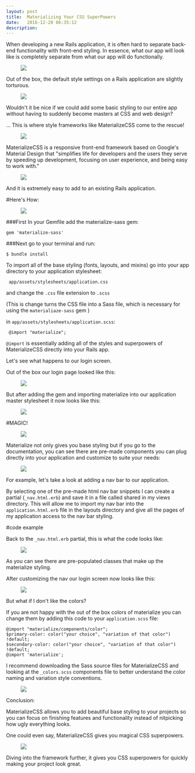 ```yaml
---
layout: post
title:  Materializing Your CSS SuperPowers
date:   2016-12-20 06:35:12
description:
---
```

When developing a new Rails application, it is often hard to separate back-end functionality with front-end styling. In essence, what our app will look like is completely separate from what our app will do functionally.

<figure class="app_pic_container">
  <img class="app_pic center" src="{{ site.baseurl }}/img/frontend-vs-backend-web-development.jpg">
</figure>

Out of the box, the default style settings on a Rails application are slightly torturous.

<figure class="app_pic_container">
  <img class="app_pic center" src="{{ site.baseurl }}/img/torture.gif">
</figure>


Wouldn't it be nice if we could add some basic styling to our entire app without having to suddenly become masters at CSS and web design?


... This is where style frameworks like MaterializeCSS come to the rescue!

<figure class="app_pic_container">
  <img class="app_pic center" src="{{ site.baseurl }}/img/materialize-windows.png">
</figure>

MaterializeCSS is a responsive front-end framework based on Google's Material Design that "simplifies life for developers and the users they serve by speeding up development, focusing on user experience, and being easy to work with."

<figure class="app_pic_container">
  <img class="app_pic center" src="{{ site.baseurl }}/img/source.gif">
</figure>

And it is extremely easy to add to an existing Rails application.

#Here's How:

<figure class="app_pic_container">
  <img class="app_pic center" src="{{ site.baseurl }}/img/how.gif">
</figure>


###First
In your Gemfile add the materialize-sass gem:

```
gem 'materialize-sass'
```

###Next
go to your terminal and run:

```
$ bundle install
```

To import all of the base styling (fonts, layouts, and mixins) go into your app directory to your application stylesheet:

```
 app/assets/stylesheets/application.css
```

 and change the ```.css``` file extension to ```.scss```

 (This is change turns the CSS file into a Sass file, which is necessary for using the ```materialiaze-sass``` gem )

 in ```app/assets/stylesheets/application.scss```:

```
 @import "materialize";
```

 ```@import``` is essentially adding all of the styles and superpowers of MaterializeCSS directly into your Rails app.

 Let's see what happens to our login screen.

 Out of the box our login page looked like this:

 <figure class="app_pic_container">
   <img class="app_pic center" src="{{ site.baseurl }}/img/login.png">
 </figure>

 But after adding the gem and importing materialize into our application master stylesheet it now looks like this:

 <figure class="app_pic_container">
   <img class="app_pic center" src="{{ site.baseurl }}/img/login-materialize.png">
 </figure>

 #MAGIC!

 <figure class="app_pic_container">
   <img class="app_pic center" src="{{ site.baseurl }}/img/magic.gif">
 </figure>

 Materialize not only gives you base styling but if you go to the documentation, you can see there are pre-made components you can plug directly into your application and customize to suite your needs:

 <figure class="app_pic_container">
   <img class="app_pic center" src="{{ site.baseurl }}/img/buttons.png">
 </figure>

 For example, let's take a look at adding a nav bar to our application.

 By selecting one of the pre-made html nav bar snippets I can create a partial (```_nav.html.erb```) and save it in a file called shared in my views directory. This will allow me to import my nav bar into the ```application.html.erb``` file in the layouts directory and give all the pages of my application access to the nav bar styling.

 #code example

 Back to the ```_nav.html.erb``` partial, this is what the code looks like:

 <figure class="app_pic_container">
   <img class="app_pic center" src="{{ site.baseurl }}/img/nav-code.png">
 </figure>

 As you can see there are pre-populated classes that make up the materialize styling.

 After customizing the nav our login screen now looks like this:

 <figure class="app_pic_container">
   <img class="app_pic center" src="{{ site.baseurl }}/img/login-nav.png">
 </figure>

 But what if I don't like the colors?

 If you are not happy with the out of the box colors of materialize you can change them by adding this code to your ```application.scss``` file:


```
@import "materialize/components/color";
$primary-color: color("your choice", "variation of that color") !default;
$secondary-color: color("your choice", "variation of that color") !default;
@import 'materialize';
```

I recommend downloading the Sass source files for MaterializeCSS and looking at the ```_colors.scss``` components file to better understand the color naming and variation style conventions.

<figure class="app_pic_container">
  <img class="app_pic center" src="{{ site.baseurl }}/img/colors.png">
</figure>


Conclusion:

MaterializeCSS allows you to add beautiful base styling to your projects so you can focus on finishing features and functionality instead of nitpicking how ugly everything looks.

One could even say, MaterializeCSS gives you magical CSS superpowers.

<figure class="app_pic_container">
  <img class="app_pic center" src="{{ site.baseurl }}/img/cat-power.gif">
</figure>


Diving into the framework further, it gives you CSS superpowers for quickly making your project look great.
